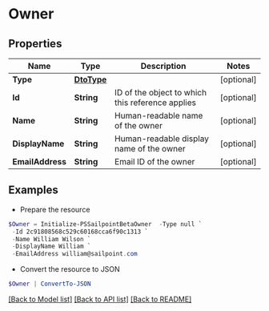 # Owner
## Properties

Name | Type | Description | Notes
------------ | ------------- | ------------- | -------------
**Type** | [**DtoType**](DtoType.md) |  | [optional] 
**Id** | **String** | ID of the object to which this reference applies | [optional] 
**Name** | **String** | Human-readable name of the owner | [optional] 
**DisplayName** | **String** | Human-readable display name of the owner | [optional] 
**EmailAddress** | **String** | Email ID of the owner | [optional] 

## Examples

- Prepare the resource
```powershell
$Owner = Initialize-PSSailpointBetaOwner  -Type null `
 -Id 2c91808568c529c60168cca6f90c1313 `
 -Name William Wilson `
 -DisplayName William `
 -EmailAddress william@sailpoint.com
```

- Convert the resource to JSON
```powershell
$Owner | ConvertTo-JSON
```

[[Back to Model list]](../README.md#documentation-for-models) [[Back to API list]](../README.md#documentation-for-api-endpoints) [[Back to README]](../README.md)

